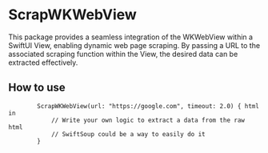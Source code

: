 # ScrapWKWebView

This package provides a seamless integration of the WKWebView within a SwiftUI View, enabling dynamic web page scraping. By passing a URL to the associated scraping function within the View, the desired data can be extracted effectively.


## How to use
```
        ScrapWKWebView(url: "https://google.com", timeout: 2.0) { html in
            // Write your own logic to extract a data from the raw html
            // SwiftSoup could be a way to easily do it
        }
```
